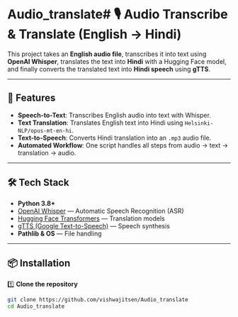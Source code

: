 # Audio_translate# 🎙️ Audio Transcribe & Translate (English → Hindi)

This project takes an **English audio file**, transcribes it into text using **OpenAI Whisper**, translates the text into **Hindi** with a Hugging Face model, and finally converts the translated text into **Hindi speech** using **gTTS**.

---

## 📂 Features
- **Speech-to-Text**: Transcribes English audio into text with Whisper.
- **Text Translation**: Translates English text into Hindi using `Helsinki-NLP/opus-mt-en-hi`.
- **Text-to-Speech**: Converts Hindi translation into an `.mp3` audio file.
- **Automated Workflow**: One script handles all steps from audio → text → translation → audio.

---

## 🛠️ Tech Stack
- **Python 3.8+**
- [OpenAI Whisper](https://github.com/openai/whisper) — Automatic Speech Recognition (ASR)
- [Hugging Face Transformers](https://huggingface.co/transformers/) — Translation models
- [gTTS (Google Text-to-Speech)](https://pypi.org/project/gTTS/) — Speech synthesis
- **Pathlib & OS** — File handling

---

## 📦 Installation

1️⃣ **Clone the repository**  
```bash
git clone https://github.com/vishwajitsen/Audio_translate
cd Audio_translate
